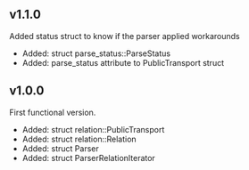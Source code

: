 ## v1.1.0

Added status struct to know if the parser applied workarounds

 - Added: struct parse_status::ParseStatus
 - Added: parse_status attribute to PublicTransport struct

## v1.0.0

First functional version.

 - Added: struct relation::PublicTransport
 - Added: struct relation::Relation
 - Added: struct Parser
 - Added: struct ParserRelationIterator
